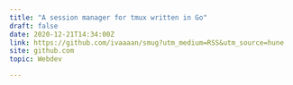 ```yaml
---
title: "A session manager for tmux written in Go"
draft: false
date: 2020-12-21T14:34:00Z
link: https://github.com/ivaaaan/smug?utm_medium=RSS&utm_source=hune
site: github.com
topic: Webdev  

---
```

